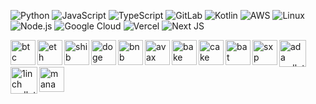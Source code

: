  ![Python](https://img.shields.io/badge/-Python-000?&logo=Python)
![JavaScript](https://img.shields.io/badge/-JavaScript-000?&logo=JavaScript)
![TypeScript](https://img.shields.io/badge/-TypeScript-000?&logo=TypeScript)
![GitLab](https://img.shields.io/badge/-GitLab-000?&logo=GitLab)
![Kotlin](https://img.shields.io/badge/-Solidity-000?&logo=solidity)
![AWS](https://img.shields.io/badge/-AWS-000?&logo=Amazon-AWS&logoColor=F90)
![Linux](https://img.shields.io/badge/-Linux-000?&logo=ubuntu)
![Node.js](https://img.shields.io/badge/-Node.js-000?&logo=node.js)
![Google Cloud](https://img.shields.io/badge/-GoogleCloud-000?&logo=GoogleCloud)
![Vercel](https://img.shields.io/badge/-Vercel-000?&logo=Vercel)
![Next JS](https://img.shields.io/badge/Nextjs-000?&logo=next.js)

<a href="https://res.cloudinary.com/weknow-creators/image/upload/v1651817194/BTC_cvuile.png"><img align="left" alt="btc wallet" src="https://cryptologos.cc/logos/bitcoin-btc-logo.svg" width="40px" ></a>
<a href="https://res.cloudinary.com/weknow-creators/image/upload/v1651816861/frame_meicke.png"><img align="left" alt="eth wallet" src="https://icons.iconarchive.com/icons/cjdowner/cryptocurrency-flat/72/Ethereum-ETH-icon.png" width="40px"></a>
<a href="https://res.cloudinary.com/weknow-creators/image/upload/v1651816861/frame_meicke.png"><img align="left" alt="shib wallet" src="https://cryptologos.cc/logos/shiba-inu-shib-logo.svg" width="40px" ></a>
<a href="https://res.cloudinary.com/weknow-creators/image/upload/v1651817109/DOGE_xv4qzs.png"><img align="left" alt="doge wallet" src="https://cryptologos.cc/logos/dogecoin-doge-logo.svg" width="40px" ></a>
<a href="https://res.cloudinary.com/weknow-creators/image/upload/v1651816861/frame_meicke.png"><img align="left" alt="bnb wallet" src="https://cryptologos.cc/logos/binance-coin-bnb-logo.svg" width="40px" ></a>
<a href="https://res.cloudinary.com/weknow-creators/image/upload/v1651816861/frame_meicke.png"><img align="left" alt="avax wallet" src="https://cryptologos.cc/logos/avalanche-avax-logo.svg" width="40px" ></a>
<a href="https://res.cloudinary.com/weknow-creators/image/upload/v1651816861/frame_meicke.png"><img align="left" alt="bake wallet" src="https://cryptologos.cc/logos/bakerytoken-bake-logo.svg" width="40px" ></a>
<a href="https://res.cloudinary.com/weknow-creators/image/upload/v1651816861/frame_meicke.png"><img align="left" alt="cake wallet" src="https://cryptologos.cc/logos/pancakeswap-cake-logo.svg" width="40px" ></a>
<a href="https://res.cloudinary.com/weknow-creators/image/upload/v1651816861/frame_meicke.png"><img align="left" alt="bat wallet" src="https://cryptologos.cc/logos/basic-attention-token-bat-logo.svg" width="40px" ></a>
<a href="https://res.cloudinary.com/weknow-creators/image/upload/v1651816861/frame_meicke.png"><img align="left" alt="sxp wallet" src="https://cryptologos.cc/logos/swipe-sxp-logo.svg" width="40px" ></a>
<a href="https://res.cloudinary.com/weknow-creators/image/upload/v1651817039/ADA_qa9hul.png"><img align="left" alt="ada wallet" src="https://cryptologos.cc/logos/cardano-ada-logo.svg" width="43px" ></a>
<a href="https://res.cloudinary.com/weknow-creators/image/upload/v1651816861/frame_meicke.png"><img align="left" alt="1inch wallet" src="https://cryptologos.cc/logos/1inch-1inch-logo.svg" width="43px" ></a>
<a href="https://res.cloudinary.com/weknow-creators/image/upload/v1651816861/frame_meicke.png"><img align="left" alt="mana wallet" src="https://cryptologos.cc/logos/decentraland-mana-logo.svg" width="40px" ></a>
